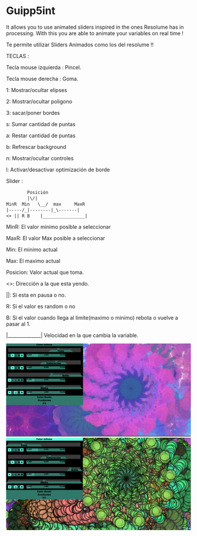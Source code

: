 # Guipp5int



It allows you to use animated sliders inspired in the ones Resolume has in processing. With this you are able to animate your variables on real time ! 

Te permite utilizar Sliders Animados como los del resolume !!

TECLAS :   

Tecla mouse izquierda : Pincel.

Tecla mouse derecha   : Goma.

1: Mostrar/ocultar elipses

2: Mostrar/ocultar poligono

3: sacar/poner bordes

s: Sumar cantidad de puntas

a: Restar cantidad de puntas

b: Refrescar background

n: Mostrar/ocultar controles

l: Activar/desactivar optimización de borde 


Slider : 


		    Posición
		    |\/|
	MinR  Min   \__/  max     MaxR
	|-----/_|--------|_\-------| 
	<> || R B    |________________| 


MinR: El valor minimo posible a seleccionar

MaxR: El valor Max posible a seleccionar

Min:  El minimo actual

Max:  El maximo actual

Posicion: Valor actual que toma.


<>: Dirección a la que esta yendo.

||: Si esta en pausa o no.

R: Si el valor es random o no

B: Si el valor cuando llega al limite(maximo o minimo) rebota o vuelve a pasar al 1.


|______________| Velocidad en la que cambia la variable.




<img src="https://github.com/jpupper/Guipp5int/blob/master/Untitled-5.png">
<img src="https://github.com/jpupper/Guipp5int/blob/master/Untitled-6.png">
